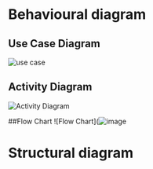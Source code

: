 # Behavioural diagram

## Use Case Diagram
![use case](https://user-images.githubusercontent.com/64957658/130325886-5bda7b36-379a-4a3e-8f0d-80d2dc6560cb.png)

## Activity Diagram
![Activity Diagram](https://github.com/AfridShaik/Sdlc_Team-24_LTTS-Folks/blob/main/5.Images/Activity.PNG)

##Flow Chart
![Flow Chart](![image](https://user-images.githubusercontent.com/81605230/130340172-4a538ca2-a2f4-42ad-a18c-42f65c01b018.png)

# Structural diagram
